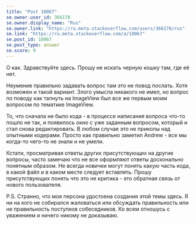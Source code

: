 ```yaml
---
title: "Post 10067"
se.owner.user_id: 366178
se.owner.display_name: "Rus"
se.owner.link: "https://ru.meta.stackoverflow.com/users/366178/rus"
se.link: "https://ru.meta.stackoverflow.com/a/10067"
se.post_id: 10067
se.post_type: answer
se.score: 9
---
```

<p>О как. 
Здравствуйте здесь.
Прошу не искать черную кошку там, где её нет.</p>

<p>Неумение правильно задавать вопрос там это не повод послать. Хотя возможен и такой вариант.
Злого умысла никакого не имел, но вопрос по поводу как тапнуть на ImageView был все же первым моим вопросом по тематике ImageView.</p>

<p>То, что сначала не было кода - в процессе написания вопроса что-то пошло не так, и появилось окно с уже заданным вопросом, который и стал снова редактировать.
В любом случае это не приколы над опытными кодерами.
Просто как правильно заметил Andrew - все мы когда-то чего-то не знали и не умели.</p>

<p>Кстати, просматривая ответы других присутствующих на другие вопросы, часто замечаю что не все оформляют ответы досконально понятным образом. Не всегда новички могут понять какую часть кода, в какой файл и в каком месте следует вставлять. Прошу присутствующих понять что это не критика - это обратная связь от нового пользователя.</p>

<p>P.S. Странно, что моя персона удостоена создания этой темы здесь. Я ни на кого не собирался жаловаться или обсуждать правильность или не правильность поступков собеседников.
Ко всем отношусь с уважением и ничего никому не доказываю. </p>
